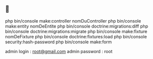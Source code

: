## 🦕

php bin/console make:controller nomDuController
php bin/console make:entity nomDeEntite
php bin/console doctrine:migrations:diff
php bin/console doctrine:migrations:migrate
php bin/console make:fixture nomDeFixture
php bin/console doctrine:fixtures:load
php bin/console security:hash-password
php bin/console make:form

admin login     : root@gmail.com
admin password  : root